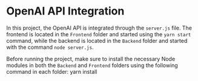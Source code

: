 # OpenAI API Integration

In this project, the OpenAI API is integrated through the `server.js` file.
The frontend is located in the `Frontend` folder and started using the `yarn start` command,
while the backend is located in the `Backend` folder and started with the command `node server.js`.

Before running the project, make sure to install the necessary Node modules in both 
the `Backend` and `Frontend` folders using the following command in each folder:
yarn install
